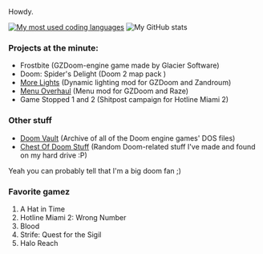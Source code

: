 Howdy.

[![My most used coding languages](https://github-readme-stats.vercel.app/api/top-langs/?username=snakiejakie)](https://github.com/anuraghazra/github-readme-stats)
![My GitHub stats](https://github-readme-stats.vercel.app/api?username=SnakieJakie&show_icons=true&title_color=2196F3&bg_color=212121&text_color=FAFAFA&hide_border=true)

### Projects at the minute:

- Frostbite (GZDoom-engine game made by Glacier Software)
- Doom: Spider's Delight (Doom 2 map pack )
- [More Lights](https://forum.zdoom.org/viewtopic.php?t=72206) (Dynamic lighting mod for GZDoom and Zandroum)
- [Menu Overhaul](https://github.com/SnakieJakie/Menu-Overhaul) (Menu mod for GZDoom and Raze)
- Game Stopped 1 and 2 (Shitpost campaign for Hotline Miami 2)

### Other stuff
- [Doom Vault](https://github.com/SnakieJakie/Doom-Vault) (Archive of all of the Doom engine games' DOS files) 
- [Chest Of Doom Stuff](https://github.com/SnakieJakie/Chest-Of-Doom-Stuff) (Random Doom-related stuff I've made and found on my hard drive :P)

Yeah you can probably tell that I'm a big doom fan ;)

### Favorite gamez
1. A Hat in Time
2. Hotline Miami 2: Wrong Number
3. Blood
4. Strife: Quest for the Sigil
5. Halo Reach
